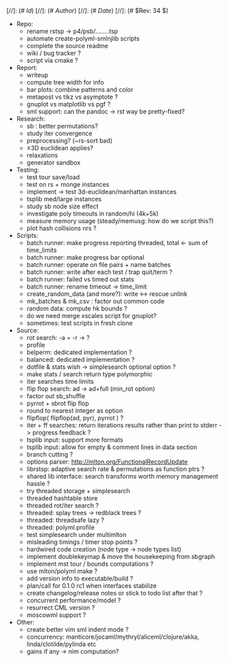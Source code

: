 
[//]: (# $Id$)
[//]: (# $Author$)
[//]: (# $Date$)
[//]: (# $Rev: 34 $)

* Repo:
    - rename rstsp -> p4/psb/........tsp
    - automate create-polyml-smlnjlib scripts
    - complete the source readme
    - wiki / bug tracker ?
    - script via cmake ?
* Report:
    - writeup
    - compute tree width for info
    - bar plots: combine patterns and color
    - metapost vs tikz vs asymptote ?
    - gnuplot vs matplotlib vs pgf ?
    - sml support: can the pandoc -> rst way be pretty-fixed?
* Research:
    - sb : better permutations?
    - study iter convergence
    - preprocessing? (~rs-sort bad)
    - ≥3D euclidean applies?
    - relaxations
    - generator sandbox
* Testing:
    - test tour save/load
    - test on rs + monge instances
    - implement -> test 3d-euclidean/manhattan instances
    - tsplib med/large instances
    - study sb node size effect
    - investigate poly timeouts in random/hi (4k+5k)
    - measure memory usage (steady/memusg: how do we script this?)
    - plot hash collisions nrs ?
* Scripts:
    - batch runner: make progress reporting threaded, total <- sum of time_limits
    - batch runner: make progress bar optional
    - batch runner: operate on file pairs + name batches
    - batch runner: write after each test / trap quit/term ?
    - batch runner: failed vs timed out stats
    - batch runner: rename timeout -> time_limit
    - create_random_data (and more?): write <-> rescue unlink
    - mk_batches & mk_csv : factor out common code
    - random data: compute hk bounds ?
    - do we need merge xscales script for gnuplot?
    - sometimes: test scripts in fresh clone
* Source:
    - rot search: -a = -r -> ?
    - profile
    - belperm: dedicated implementation ?
    - balanced: dedicated implementation ?
    - dotfile & stats wish -> simplesearch optional option ?
    - make stats / search return type polymorphic
    - iter searches time limits
    - flip flop search: ad -> ad+full (min_rot option)
    - factor out sb_shuffle
    - pyrrot + sbrot flip flop
    - round to nearest integer as option
    - flipflop( flipflop(ad, pyr), pyrrot ) ?
    - iter + ff searches: return iterations results rather than print to stderr -> progress feedback ?
    - tsplib input: support more formats
    - tsplib input: allow for empty & comment lines in data section
    - branch cutting ?
    - options parser: http://mlton.org/FunctionalRecordUpdate
    - librstsp: adaptive search rate & permutations as function ptrs ?
    - shared lib interface: search transforms worth memory management hassle ?
    - try threaded storage + simplesearch
    - threaded hashtable store
    - threaded rot/iter search ?
    - threaded: splay trees -> redblack trees ?
    - threaded: threadsafe lazy ?
    - threaded: polyml.profile
    - test simplesearch under multimlton
    - misleading timings / timer stop points ?
    - hardwired code creation (node type -> node types list)
    - implement doublekeymap & move the housekeeping from sbgraph
    - implement mst tour / bounds computations ?
    - use mlton/polyml make ?
    - add version info to executable/build ?
    - plan/call for 0.1.0 rc1 when interfaces stabilize
    - create changelog/release notes or stick to todo list after that ?
    - concurrent performance/model ?
    - resurrect CML version ?
    - moscowml support ?
* Other:
    - create better vim sml indent mode ?
    - concurrency: manticore/jocaml/mythryl/aliceml/clojure/akka,
                   linda/clotilde/pylinda etc
    - gains if any -> nim computation?
